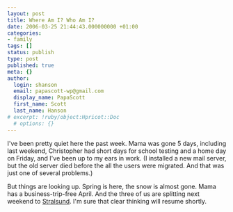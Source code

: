 ```yaml
---
layout: post
title: Where Am I? Who Am I?
date: 2006-03-25 21:44:43.000000000 +01:00
categories:
- family
tags: []
status: publish
type: post
published: true
meta: {}
author:
  login: shanson
  email: papascott-wp@gmail.com
  display_name: PapaScott
  first_name: Scott
  last_name: Hanson
# excerpt: !ruby/object:Hpricot::Doc
  # options: {}
---
```

<p>I've been pretty quiet here the past week. Mama was gone 5 days, including last weekend, Christopher had short days for school testing and a home day on Friday, and I've been up to my ears in work. (I installed a new mail server, but the old server died before the all the users were migrated. And that was just one of several problems.)</p>
<p>But things are looking up. Spring is here, the snow is almost gone. Mama has a business-trip-free April. And the three of us are splitting next weekend to <a href="http://www.dorintresorts.com/stralsund">Stralsund</a>. I'm sure that clear thinking will resume shortly.</p>
